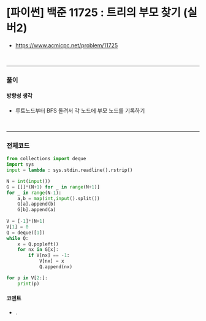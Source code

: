 # **\[파이썬\] 백준 11725 : 트리의 부모 찾기 (실버2)**
* https://www.acmicpc.net/problem/11725
<br>


---

### **풀이**

#### **방향성 생각**
* 루트노드부터 BFS 돌려서 각 노드에 부모 노드를 기록하기

<br>

---

### **전체코드**
```python
from collections import deque
import sys
input = lambda : sys.stdin.readline().rstrip()

N = int(input())
G = [[]*(N+1) for _ in range(N+1)]
for _ in range(N-1):
    a,b = map(int,input().split())
    G[a].append(b)
    G[b].append(a)
    
V = [-1]*(N+1)
V[1] = 0
Q = deque([1])
while Q:
    x = Q.popleft()
    for nx in G[x]:
        if V[nx] == -1:
            V[nx] = x
            Q.append(nx)

for p in V[2:]:
    print(p)
```

#### **코멘트**

* .